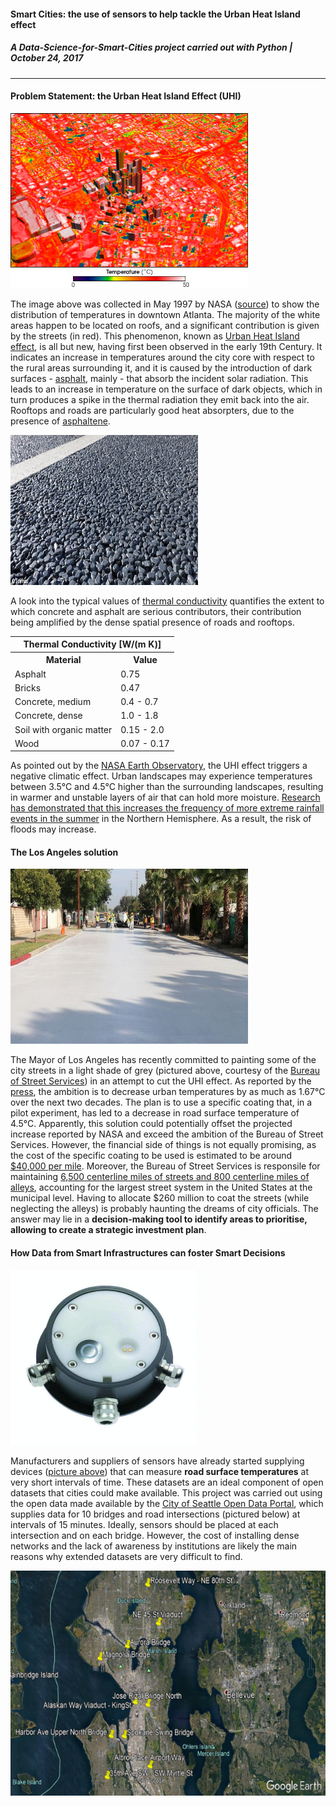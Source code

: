#### **Smart Cities: the use of sensors to help tackle the Urban Heat Island effect**
##### A Data-Science-for-Smart-Cities project carried out with Python | October 24, 2017
---


#### Problem Statement: the Urban Heat Island Effect (UHI)

<img src="/images/Atlanta_thermal.jpg" width="380" height="280"> 


The image above was collected in May 1997 by NASA ([source](https://commons.wikimedia.org/w/index.php?curid=6026139)) 
to show the distribution of temperatures in downtown Atlanta. The majority of the white areas happen to be located on roofs, and 
a significant contribution is given by the streets (in red). This phenomenon, known as [Urban Heat Island effect](https://en.wikipedia.org/wiki/Urban_heat_island), is all but new, having first been observed in the early 19th Century. It indicates an increase in temperatures around the city core with respect to the rural areas surrounding it, and it is caused by the introduction of dark surfaces - [asphalt](https://en.wikipedia.org/wiki/Asphalt), mainly - that absorb the incident solar radiation. This leads to an increase in temperature on the surface of dark objects, which in turn produces a spike in the thermal radiation they emit back into the air. 
Rooftops and roads are particularly good heat absorpters, due to the presence of [asphaltene](https://en.wikipedia.org/wiki/Asphaltene). 

<img src="/images/asphalt.jpg" width="300" height="240"> 

A look into the typical values of [thermal conductivity](https://en.wikipedia.org/wiki/Thermal_conductivity) quantifies the extent to which concrete and asphalt are serious contributors, their contribution being amplified by the dense spatial presence of roads and rooftops.

<table class="tg">
  <tr>
    <th class="tg-baqh" colspan="2">Thermal Conductivity [W/(m K)]</th>
  </tr>
  <tr>
    <th class="tg-baqh">Material</th>
    <th class="tg-baqh">Value</th>
  </tr>
  <tr>
    <td class="tg-baqh">Asphalt</td>
    <td class="tg-baqh">0.75</td>
  </tr>
  <tr>
    <td class="tg-baqh">Bricks</td>
    <td class="tg-baqh">0.47</td>
  </tr>
  <tr>
    <td class="tg-baqh">Concrete, medium</td>
    <td class="tg-baqh">0.4 - 0.7</td>
  </tr>
  <tr>
    <td class="tg-baqh">Concrete, dense</td>
    <td class="tg-baqh">1.0 - 1.8</td>
  </tr>
  <tr>
    <td class="tg-baqh">Soil with organic matter</td>
    <td class="tg-baqh">0.15 - 2.0</td>
  </tr>
  <tr>
    <td class="tg-baqh">Wood</td>
    <td class="tg-baqh">0.07 - 0.17</td>
  </tr>
</table>


As pointed out by the [NASA Earth Observatory](https://earthobservatory.nasa.gov/Features/UrbanRain/urbanrain2.php), the UHI effect triggers a negative climatic effect. Urban landscapes may experience temperatures between 3.5°C and 4.5°C higher than the surrounding landscapes, resulting in warmer and unstable layers of air that can hold more moisture. [Research has demonstrated that this increases the frequency of more extreme rainfall events in the summer](https://www.atmos-chem-phys.net/17/5439/2017/acp-17-5439-2017.pdf) in the Northern Hemisphere. As a result, the risk of floods may increase.

#### The Los Angeles solution

<img src="/images/LA.jpg" width="380" height="280"> 

The Mayor of Los Angeles has recently committed to painting some of the city streets in a light shade of grey (pictured above, courtesy of the [Bureau of Street Services](https://bss.lacity.org)) in an attempt to cut the UHI effect. As reported by the [press](http://www.digitaljournal.com/news/environment/los-angeles-paining-streets-white-to-combat-urban-warming/article/502092), the ambition is to decrease urban temperatures by as much as 1.67°C over the next two decades. The plan is to use a specific coating that, in a pilot experiment, has led to a decrease in road surface temperature of 4.5°C. Apparently, this solution could potentially offset the projected increase reported by NASA and exceed the ambition of the Bureau of Street Services.
However, the financial side of things is not equally promising, as the cost of the specific coating to be used is estimated to be around [$40,000 per mile](http://www.mercurynews.com/2017/05/22/cool-pavement-to-cut-urban-street-heat-gets-first-california-tryout-in-canoga-park/). Moreover, the Bureau of Street Services is responsile for maintaining [6,500 centerline miles of streets and 800 centerline miles of alleys](https://www.google.co.uk/url?sa=t&rct=j&q=&esrc=s&source=web&cd=2&cad=rja&uact=8&ved=0ahUKEwj-3M7NrpPXAhXQaVAKHYBgCI4QFggqMAE&url=http%3A%2F%2Fbss.lacity.org%2Fstate_streets%2Fstateofthestreets.htm&usg=AOvVaw3aIaOEQBr27krhVrplNCSV), accounting for the largest street system in the United States at the municipal level. Having to allocate $260 million to coat the streets (while neglecting the alleys) is probably haunting the dreams of city officials. The answer may lie in a **decision-making tool to identify areas to prioritise, allowing to create a strategic investment plan**.

#### How Data from Smart Infrastructures can foster Smart Decisions

<img src="/images/sensors.jpg" width="300" height="280"> 

Manufacturers and suppliers of sensors have already started supplying devices ([picture above](https://www.campbellsci.eu/road-surface-sensors)) that can measure **road surface temperatures** at very short intervals of time. These datasets are an ideal component of open datasets that cities could make available.
This project was carried out using the open data made available by the [City of Seattle Open Data Portal](https://data.seattle.gov/Transportation/Road-Weather-Information-Stations/egc4-d24i), which supplies data for 10 bridges and road intersections (pictured below) at intervals of 15 minutes. Ideally, sensors should be placed at each intersection and on each bridge. However, the cost of installing dense networks and the lack of awareness by institutions are likely the main reasons why extended datasets are very difficult to find.

<img src="/images/Sensor_locations.png" width="580" height="360"> 
